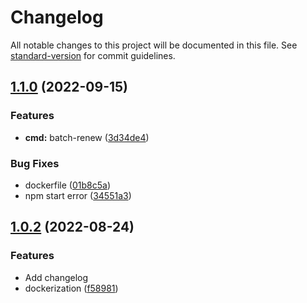 # Changelog

All notable changes to this project will be documented in this file. See [standard-version](https://github.com/conventional-changelog/standard-version) for commit guidelines.

## [1.1.0](https://github.com/Sorok-Dva/freenom-auto-renew-domains/compare/v1.0.2...v1.1.0) (2022-09-15)


### Features

* **cmd:** batch-renew ([3d34de4](https://github.com/Sorok-Dva/freenom-auto-renew-domains/commit/3d34de4da2859246cfc709c6bb57a2778d5375da))


### Bug Fixes

* dockerfile ([01b8c5a](https://github.com/Sorok-Dva/freenom-auto-renew-domains/commit/01b8c5aeb21a91f29c28d0aa9b64097e517ac261))
* npm start error ([34551a3](https://github.com/Sorok-Dva/freenom-auto-renew-domains/commit/34551a3b2e6d0b6ef0306191108a5ceb47f633ec))

## [1.0.2](https://github.com/Sorok-Dva/freenom-auto-renew-domains/compare/v1.0.1...v1.0.2) (2022-08-24)
### Features
* Add changelog
* dockerization ([f58981](https://github.com/Sorok-Dva/freenom-auto-renew-domains/commit/f58981cb9a49d048e4785faf14bc08b6f5317717))
